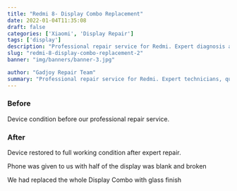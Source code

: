 ```yaml
---
title: "Redmi 8- Display Combo Replacement"
date: 2022-01-04T11:35:08
draft: false
categories: ['Xiaomi', 'Display Repair']
tags: ['display']
description: "Professional repair service for Redmi. Expert diagnosis and quality repairs in Bangalore."
slug: "redmi-8-display-combo-replacement-2"
banner: "img/banners/banner-3.jpg"

author: "Gadjoy Repair Team"
summary: "Professional repair service for Redmi. Expert technicians, quality parts, warranty included."
---
```


### Before

Device condition before our professional repair service.

### After

Device restored to full working condition after expert repair.

Phone was given to us with half of the display was blank and broken

We had replaced the whole Display Combo with glass finish